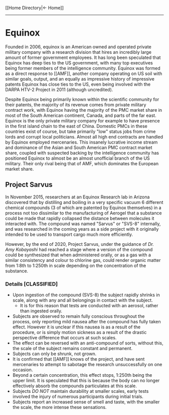[[Home Directory|<- Home]]
***
# Equinox
Founded in 2006, equinox is an American owned and operated private military company with a research division that hires an incredibly large amount of former government employees. It has long been speculated that Equinox has deep ties to the US government, with many top executives being former members of the intelligence community. 
Equinox was formed as a direct response to [[AMF]], another company operating on US soil with similar goals, output, and an equally as impressive history of impressive patents Equinox has close ties to the US, even being involved with the DARPA HTV-2 Project in 2011 (although uncredited).

Despite Equinox being primarily known within the scientific community for their patents, the majority of its revenue comes from private military contract work, with Equinox having the majority of the PMC market share in most of the South American continent, Canada, and parts of the far east. Equinox is the only private military company for example to have presence in the first island chain to the east of China. Domestic PMCs in these countries exist of course, but take primarily "low" status jobs from crime lords and corrupt local politicians. Almost all high end contracts are handled by Equinox employed mercenaries.
This insanely lucrative income stream and dominance of the Asian and South American PMC contract market share, coupled with suspected backing by the intelligence community has positioned Equinox to almost be an almost unofficial branch of the US military. Their only rival being that of AMF, which dominates the European market share.
## Project Sarvus
In November 2015, researchers at an Equinox Research lab in Arizona discovered that by distilling and boiling in a very specific vacuum 6 different chemical compounds (3 of which are patented by Equinox themselves) in a process not too dissimilar to the manufacturing of Aerogel that a substance could be made that rapidly collapsed the distance between molecules it interacted with. The compound was named "Sarvus" or "SVS-8" internally, and was researched in the coming years as a side project with it originally intended to be used to transport cargo much more efficiently.

However, by the end of 2020, Project Sarvus, under the guidance of *Dr. Amy Kobayashi* had reached a stage where a version of the compound could be synthesized that when administered orally, or as a gas with a similar consistency and colour to chlorine gas, could render organic matter from 1:8th to 1:250th in scale depending on the concentration of the substance.
### Details [CLASSIFIED]
- Upon ingestion of the compound (SVS-8) the subject rapidly shrinks in scale, along with any and all belongings in contact with the subject.
	- It is for this reason that tests are conducted with an aerosol, rather than ingested orally.
- Subjects are observed to remain fully conscious throughout the process, only reporting mild nausea after the compound has fully taken effect. However it is unclear if this nausea is as a result of the procedure, or is simply motion sickness as a result of the drastic perspective difference that occurs at such scales.
- The effect can be reversed with an anti-compound of sorts, without this, the scale of the subject remains constant and permanent.
- Subjects can only be shrunk, not grown.
- It is confirmed that [[AMF]] knows of the project, and have sent mercenaries to attempt to sabotage the research unsuccessfully on one occasion.
- Beyond a certain concentration, this effect stops, 1:250th being the upper limit. It is speculated that this is because the body can no longer effectively absorb the compounds particulates at this scale.
- Subjects *DO NOT* maintain durability at smaller scales, early tests involved the injury of numerous participants during initial trials.
- Subjects report an increased sense of smell and taste, with the smaller the scale, the more intense these sensations.